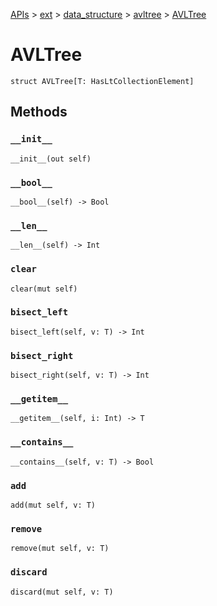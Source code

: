 [APIs](../../../index.md) > [ext](../../index.md) > [data_structure](../index.md) > [avltree](./index.md) > [AVLTree]()

# AVLTree

```
struct AVLTree[T: HasLtCollectionElement]
```

## Methods

### `__init__`

```
__init__(out self)
```

### `__bool__`

```
__bool__(self) -> Bool
```

### `__len__`

```
__len__(self) -> Int
```

### `clear`

```
clear(mut self)
```

### `bisect_left`

```
bisect_left(self, v: T) -> Int
```

### `bisect_right`

```
bisect_right(self, v: T) -> Int
```

### `__getitem__`

```
__getitem__(self, i: Int) -> T
```

### `__contains__`

```
__contains__(self, v: T) -> Bool
```

### `add`

```
add(mut self, v: T)
```

### `remove`

```
remove(mut self, v: T)
```

### `discard`

```
discard(mut self, v: T)
```

